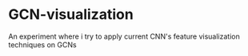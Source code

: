 # GCN-visualization
An experiment where i try to apply current CNN's feature visualization techniques on GCNs
